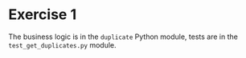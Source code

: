 # Exercise 1

The business logic is in the `duplicate` Python module, tests are in the `test_get_duplicates.py` module.
